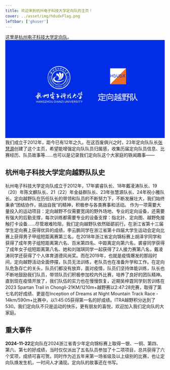 ```yaml
---
title: 欢迎来到杭州电子科技大学定向队的主页！
cover: ../asset/img/hdudxFlag.png
leftbar: ['ghuser']
---
```


这里是[杭州电子科技大学定向队](https://hdudx.githb.io)。
![](../asset/img/hdudxFlag.png)
我们成立于2012年，距今已有12年之久。在这百废俱兴之时，23年定向队队长[张慧源](https://zhywyt.github.io)创建了这个主页，希望能增强定向队队员归属感，收集历届定向队员信息、比赛经历、队员故事等……也可以是记录我们定向队这个大家庭的轶闻趣事——

## 杭州电子科技大学定向越野队队史

杭州电子科技大学定向队成立于2012年，17年裘睿队长、18年戴凌涛队长、19（20）年陈文麒队长、21（22）年金益群队长、23年张慧源队长、24年祝小雅队长。定向越野队在历任队长的带领和队员的不断努力下，不断发展壮大，我们始终秉承“团结协作，挑战自我”的精神，积极参与各类赛事和活动。 作为一项需要大量投入的运动项目：定向越野不仅需要宽阔的野外场地、专业的定向设备，还需要有强大的后勤支撑，每次训练都需要专业的设备支撑：指北针、定向图、越野免接触打卡设备……尽管艰难险阻，我们定向越野队依然砥砺前行。在浙江省第十三届学生定向赛上获得优异的成绩，李云鹏同学在浙江省第十四届大学生运动会定向比赛上获得男子甲组短距离赛第三名，在2018年浙江省定向锦标赛上胡泽宇同学和获得了成年男子组短距离第六名、百米第四名、中距离定向第六名，裘睿同学获得了成年女子组短距离第八名、她和刘瑞琪同学一起获得了2人接力赛第八名，戴凌涛同学还获得了个人体育道德风尚奖。而在2019年，也就是疫情爆发的那段时间，定向越野活动全面停摆，队员无法训练，老队员也在准备升学和工作。在定向队危急存亡的关头，队员们都没有放弃，面对疫情，队员们坚持体能训练，队长也不断地鼓励我们队员，带领队员们积极参加校内外比赛，培养了良好的团队精神。直到现在疫情开放了，我们队伍的实力也在慢慢恢复，近期吴梓霆同学刻苦训练在2023 Spartan Trail in Chongli-21KM/1210m+越野赛以2:47:28完赛，取得了第七名的好成绩、更是在Inception of Dreams at Night Mountain Track Race - 14km/590m+比赛中，以1:45:05获得第一名的好成绩。ITRA越野积分达到了530。我们定向队不只是运动的快乐，更有朋友的喜悦，欢迎加入我们定向队的大家庭。


## 重大事件

**2024-11-22**定向队在2024浙江省青少年定向锦标赛上取得一银、一铜、第四、第六、第七的好成绩，当时仅仅派出了五名队员参加了十二项项目，总共获得了六个奖项，成绩可喜可贺。同时作为近五年来第一场省级及以上级别的比赛，也让定向队焕发生机，一时间人才涌现。定向队的故事还在书写。
